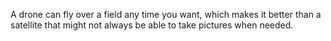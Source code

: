 A drone can fly over a field any time you want, which makes it better than a satellite that might not always be able to take pictures when needed.